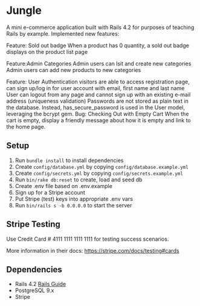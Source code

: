 # Jungle

A mini e-commerce application built with Rails 4.2 for purposes of teaching Rails by example.
Implemented new features:

Feature: Sold out badge 
When a product has 0 quantity, a sold out badge displays on the product list page

Feature:Admin Categories
Admin users can lsit and create new categories 
Admin users can add new products to new categories

Feature: User Authentication
visitors are able to access registration page, can sign up/log in for user account with email, first name and last name
User can logout from any page and cannot sign up with an existing e-mail address (uniqueness validation)
Passwords are not stored as plain text in the database. Instead, has_secure_password is used in the User model, leveraging the bcrypt gem.
Bug: Checking Out with Empty Cart
When the cart is empty, display a friendly message about how it is empty and link to the home page.



## Setup

1. Run `bundle install` to install dependencies
2. Create `config/database.yml` by copying `config/database.example.yml`
3. Create `config/secrets.yml` by copying `config/secrets.example.yml`
4. Run `bin/rake db:reset` to create, load and seed db
5. Create .env file based on .env.example
6. Sign up for a Stripe account
7. Put Stripe (test) keys into appropriate .env vars
8. Run `bin/rails s -b 0.0.0.0` to start the server

## Stripe Testing

Use Credit Card # 4111 1111 1111 1111 for testing success scenarios.

More information in their docs: <https://stripe.com/docs/testing#cards>

## Dependencies

* Rails 4.2 [Rails Guide](http://guides.rubyonrails.org/v4.2/)
* PostgreSQL 9.x
* Stripe
